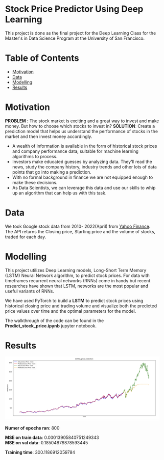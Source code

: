 # Stock Price Predictor Using Deep Learning
This project is done as the final project for the Deep Learning Class for the Master's in Data Science Program at the University of San Francisco.

# Table of Contents
- [Motivation](#motivation)
- [Data](#data)
- [Modelling](#modelling)
- [Results](#results)

# Motivation
**PROBLEM** : The stock market is exciting and a great way to invest and make money. But how to choose which stocks to invest in?
**SOLUTION**: Create a prediction model that helps us understand the performance of stocks in the market and then invest money accordingly.

* A wealth of information is available in the form of historical stock prices and company performance data, suitable for machine learning algorithms to process.
* Investors make educated guesses by analyzing data. They'll read the news, study the company history, industry trends and other lots of data points that go into making a prediction. 
* With no formal background in finance we are not equipped enough to make these decisions.
* As Data Scientists, we can leverage this data and use our skills to whip up an algorithm that can help us with this task.

# Data
We took Google stock data from 2010- 2022(April) from [Yahoo Finance](https://finance.yahoo.com/). The API returns the Closing price, Starting price and the volume of stocks, traded for each day.

# Modelling
This project utilizes Deep Learning models, Long-Short Term Memory (LSTM) Neural Network algorithm, to predict stock prices. For data with timeframes recurrent neural networks (RNNs) come in handy but recent researches have shown that LSTM, networks are the most popular and useful variants of RNNs. 

We have used PyTorch to build a **LSTM** to predict stock prices using historical closing price and trading volume and visualize both the predicted price values over time and the optimal parameters for the model.

The walkthrough of the code can be found in the **Predict_stock_price.ipynb** jupyter notebook.

# Results
![Result](result_plot.png)

**Numer of epochs ran**: 800

**MSE on train data**:  0.00013905840751249343</br>
**MSE on val data**:  0.18504878878593445

**Training time**: 300.1186912059784
